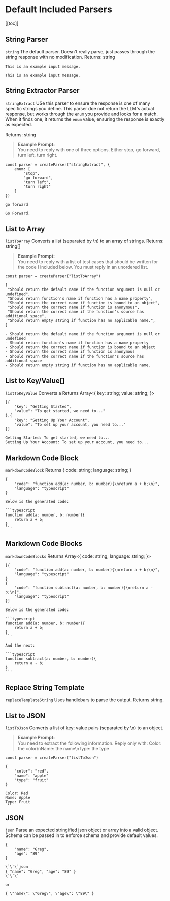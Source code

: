 
# Default Included Parsers

[[toc]]
## String Parser
`string`
The default parser. Doesn't really parse, just passes through the string response with no modification.
Returns: string

<CodeGroup>
  <CodeGroupItem title="Parser Output" active>

```:no-line-numbers
This is an example input message.
```
  </CodeGroupItem>
  <CodeGroupItem title="LLM Response">

```:no-line-numbers
This is an example input message.
```
  </CodeGroupItem>
</CodeGroup>



## String Extractor Parser
`stringExtract`
USe this parser to ensure the response is one of many specific strings you define. This parser doe not return the LLM's actual response, but works through the `enum` you provide and looks for a match. When it finds one, it returns the `enum` value, ensuring the response is exactly as expected.

Returns: string

> **Example Prompt:** <br>You need to reply with one of three options. Either stop, go forward, turn left, turn right.

```typescript:no-line-numbers
const parser = createParser("stringExtract", { 
    enum: [
        "stop",
        "go forward",
        "turn left",
        "turn right"
    ]
})
```

<CodeGroup>
  <CodeGroupItem title="Parser Output" active>

```:no-line-numbers
go forward
```
  </CodeGroupItem>
  <CodeGroupItem title="LLM Response">

```:no-line-numbers
Go Forward.
```
  </CodeGroupItem>
</CodeGroup>

## List to Array
`listToArray`
Converts a list (separated by \n) to an array of strings.
Returns: string[]

> **Example Prompt:** <br>You need to reply with a list of test cases that should be written for the code I included below. You must reply in an unordered list.

```typescript:no-line-numbers
const parser = createParser("listToArray")
```

<CodeGroup>
  <CodeGroupItem title="Parser Output" active>

```javascript:no-line-numbers
[
 "Should return the default name if the function argument is null or undefined",
 "Should return function's name if function has a name property",
 "Should return the correct name if function is bound to an object",
 "Should return the correct name if function is anonymous",
 "Should return the correct name if the function's source has additional space",
 "Should return empty string if function has no applicable name.",
]
```
  </CodeGroupItem>
  <CodeGroupItem title="LLM Response">

```input:no-line-numbers
- Should return the default name if the function argument is null or undefined
- Should return function's name if function has a name property
- Should return the correct name if function is bound to an object
- Should return the correct name if function is anonymous
- Should return the correct name if the function's source has additional space 
- Should return empty string if function has no applicable name.
```
  </CodeGroupItem>
</CodeGroup>


## List to Key/Value[] 
`listToKeyValue`
Converts a 
Returns Array<{ key: string; value: string; }>

<CodeGroup>
  <CodeGroupItem title="Parser Output" active>

```javascript:no-line-numbers
[{
    "key": "Getting Started",
    "value": "To get started, we need to..."
},{
    "key": "Setting Up Your Account",
    "value": "To set up your account, you need to..."
}]
```
  </CodeGroupItem>
  <CodeGroupItem title="LLM Response">

```input:no-line-numbers
Getting Started: To get started, we need to...
Setting Up Your Account: To set up your account, you need to...
```
  </CodeGroupItem>
</CodeGroup>


## Markdown Code Block 
`markdownCodeBlock`
Returns { code: string; language: string; }

<CodeGroup>
  <CodeGroupItem title="Parser Output" active>

```javascript:no-line-numbers
{
    "code": "function add(a: number, b: number){\nreturn a + b;\n}",
    "language": "typescript"
}
```
  </CodeGroupItem>
  <CodeGroupItem title="LLM Response">

```text:no-line-numbers
Below is the generated code:

```typescript
function add(a: number, b: number){
    return a + b;
}
``'
```
  </CodeGroupItem>
</CodeGroup>



## Markdown Code Blocks 
`markdownCodeBlocks`
Returns Array<{ code: string; language: string; }>

<CodeGroup>
  <CodeGroupItem title="Parser Output" active>

```javascript:no-line-numbers
[{
    "code": "function add(a: number, b: number){\nreturn a + b;\n}",
    "language": "typescript"
}
{
    "code": "function subtract(a: number, b: number){\nreturn a - b;\n}",
    "language": "typescript"
}]
```
  </CodeGroupItem>
  <CodeGroupItem title="LLM Response">

```text:no-line-numbers
Below is the generated code:

```typescript
function add(a: number, b: number){
    return a + b;
}
``'

And the next:

```typescript
function subtract(a: number, b: number){
    return a - b;
}
``'
```
  </CodeGroupItem>
</CodeGroup>


## Replace String Template 
`replaceTemplateString`
Uses handlebars to parse the output.
Returns string.
<!-- <CodeGroup>
  <CodeGroupItem title="Parser Output" active>

```javascript:no-line-numbers

```
  </CodeGroupItem>
  <CodeGroupItem title="LLM Response">

```input:no-line-numbers

```
  </CodeGroupItem>
</CodeGroup> -->


## List to JSON 
`listToJson`
Converts a list of key: value pairs (separated by \n) to an object. 

> **Example Prompt:** <br>You need to extract the following information. Reply only with: Color: the color\nName: the name\nType: the type

```typescript:no-line-numbers
const parser = createParser("listToJson")
```

<CodeGroup>
  <CodeGroupItem title="Parser Output" active>

```javascript:no-line-numbers
{
    "color": "red",
    "name": "apple"
    "type": "fruit"
}
```
  </CodeGroupItem>
  <CodeGroupItem title="LLM Response">

```input:no-line-numbers
Color: Red
Name: Apple
Type: Fruit
```
  </CodeGroupItem>
</CodeGroup>


## JSON 
`json`
Parse an expected stringified json object or array into a valid object. Schema can be passed in to enforce schema and provide default values.

<CodeGroup>
  <CodeGroupItem title="Parser Output" active>

```javascript:no-line-numbers
{
    "name": "Greg",
    "age": "89"
}
```
  </CodeGroupItem>
  <CodeGroupItem title="LLM Response">

```text:no-line-numbers
\`\`\`json
{ "name": "Greg", "age": "89" }
\`\`\`

or

{ \"name\": \"Greg\", \"age\": \"89\" }
```
  </CodeGroupItem>
</CodeGroup>

